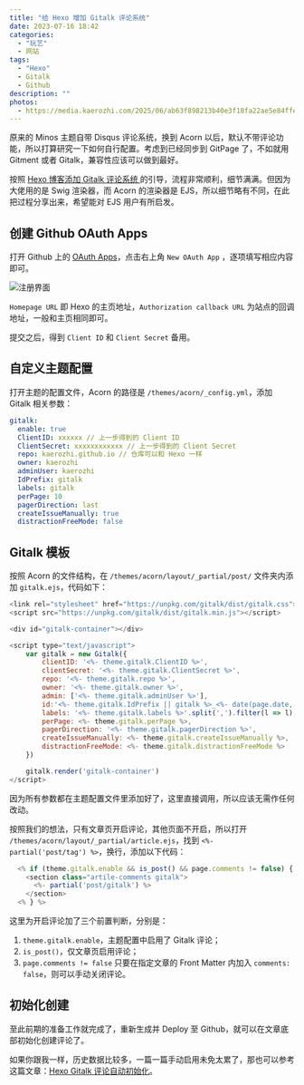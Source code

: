 ```yaml
---
title: "给 Hexo 增加 Gitalk 评论系统"
date: 2023-07-16 18:42
categories: 
  - "玩艺"
  - 网站
tags: 
  - "Hexo"
  - Gitalk
  - Github
description: ""
photos:
  - https://media.kaerozhi.com/2025/06/ab63f898213b40e3f18fa22ae5e84ffe.webp
---
```

原来的 Minos 主题自带 Disqus 评论系统，换到 Acorn 以后，默认不带评论功能，所以打算研究一下如何自行配置。考虑到已经同步到 GitPage 了，不如就用 Gitment 或者 Gitalk，兼容性应该可以做到最好。

<!-- more -->

按照 [Hexo 博客添加 Gitalk 评论系统 ](https://www.itfanr.cc/2019/04/30/hexo-add-gitalk-comment/) 的引导，流程非常顺利，细节满满。但因为大佬用的是 Swig 渲染器，而 Acorn 的渲染器是 EJS，所以细节略有不同，在此把过程分享出来，希望能对 EJS 用户有所启发。

## 创建 Github OAuth Apps

打开 Github 上的 [OAuth Apps](https://github.com/settings/developers)，点击右上角 `New OAuth App` ，逐项填写相应内容即可。

![注册界面](https://media.kaerozhi.com/2025/06/afd881e0c72ebd0f46d24bb7f06a8467.webp)

`Homepage URL` 即 Hexo 的主页地址，`Authorization callback URL` 为站点的回调地址，一般和主页相同即可。

提交之后，得到 `Client ID` 和 `Client Secret` 备用。

## 自定义主题配置

打开主题的配置文件，Acorn 的路径是 `/themes/acorn/_config.yml`，添加 Gitalk 相关参数：

``` yml
gitalk:
  enable: true
  ClientID: xxxxxx // 上一步得到的 Client ID
  ClientSecret: xxxxxxxxxxxx // 上一步得到的 Client Secret
  repo: kaerozhi.github.io // 仓库可以和 Hexo 一样
  owner: kaerozhi
  adminUser: kaerozhi
  IdPrefix: gitalk
  labels: gitalk
  perPage: 10
  pagerDirection: last
  createIssueManually: true
  distractionFreeMode: false
```


## Gitalk 模板

按照 Acorn 的文件结构，在 `/themes/acorn/layout/_partial/post/` 文件夹内添加 `gitalk.ejs`，代码如下：

``` javascript
<link rel="stylesheet" href="https://unpkg.com/gitalk/dist/gitalk.css">
<script src="https://unpkg.com/gitalk/dist/gitalk.min.js"></script>

<div id="gitalk-container"></div>

<script type="text/javascript">
    var gitalk = new Gitalk({
        clientID: '<%- theme.gitalk.ClientID %>',
        clientSecret: '<%- theme.gitalk.ClientSecret %>',
        repo: '<%- theme.gitalk.repo %>',
        owner: '<%- theme.gitalk.owner %>',
        admin: ['<%- theme.gitalk.adminUser %>'],
        id:'<%- theme.gitalk.IdPrefix || gitalk %>_<%- date(page.date, "YYYYMMDDHHmmss") %>',
        labels: '<%- theme.gitalk.labels %>'.split(',').filter(l => l),
        perPage: <%- theme.gitalk.perPage %>,
        pagerDirection: '<%- theme.gitalk.pagerDirection %>',
        createIssueManually: <%- theme.gitalk.createIssueManually %>,
        distractionFreeMode: <%- theme.gitalk.distractionFreeMode %>
    })

    gitalk.render('gitalk-container')           
</script>
```

因为所有参数都在主题配置文件里添加好了，这里直接调用，所以应该无需作任何改动。

按照我们的想法，只有文章页开启评论，其他页面不开启，所以打开 `/themes/acorn/layout/_partial/article.ejs`，找到 `<%- partial('post/tag') %>`，换行，添加以下代码：

``` javascript
  <% if (theme.gitalk.enable && is_post() && page.comments != false) { %>
	<section class="artile-comments gitalk">
	  <%- partial('post/gitalk') %>
	</section>
  <% } %>
```

这里为开启评论加了三个前置判断，分别是：

1. `theme.gitalk.enable`，主题配置中启用了 Gitalk 评论；
2. `is_post()`，仅文章页启用评论；
3. `page.comments != false` 只要在指定文章的 Front Matter 内加入 `comments: false`，则可以手动关闭评论。

## 初始化创建

至此前期的准备工作就完成了，重新生成并 Deploy 至 Github，就可以在文章底部初始化创建评论了。

如果你跟我一样，历史数据比较多，一篇一篇手动启用未免太累了，那也可以参考这篇文章：[Hexo Gitalk 评论自动初始化](https://blog.jijian.link/2020-01-10/hexo-gitalk-auto-init/)。